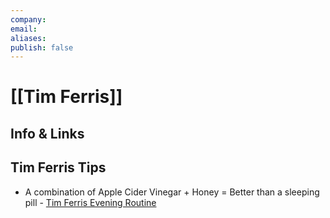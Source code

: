 ```yaml
---
company: 
email: 
aliases: 
publish: false
---
```

# [[Tim Ferris]]


## Info & Links


## Tim Ferris Tips
-   A combination of Apple Cider Vinegar + Honey = Better than a sleeping pill - [Tim Ferris Evening Routine](https://www.youtube.com/watch?v=eLYqhezACpc)